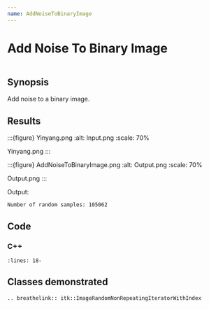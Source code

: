 ```yaml
---
name: AddNoiseToBinaryImage
---
```


# Add Noise To Binary Image

```{index} single: ImageRandomNonRepeatingIteratorWithIndex single: noise pair: binary; image
```

## Synopsis

Add noise to a binary image.

## Results

:::{figure} Yinyang.png
:alt: Input.png
:scale: 70%

Yinyang.png
:::

:::{figure} AddNoiseToBinaryImage.png
:alt: Output.png
:scale: 70%

Output.png
:::

Output:

```
Number of random samples: 105062
```

## Code

### C++

```{literalinclude} Code.cxx
:lines: 18-
```

## Classes demonstrated

```{eval-rst}
.. breathelink:: itk::ImageRandomNonRepeatingIteratorWithIndex
```
